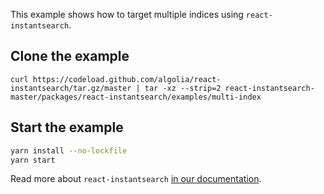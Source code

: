 This example shows how to target multiple indices using `react-instantsearch`.

## Clone the example

```
curl https://codeload.github.com/algolia/react-instantsearch/tar.gz/master | tar -xz --strip=2 react-instantsearch-master/packages/react-instantsearch/examples/multi-index
```

## Start the example

```sh
yarn install --no-lockfile
yarn start
```

Read more about `react-instantsearch` [in our documentation](https://community.algolia.com/react-instantsearch/).
